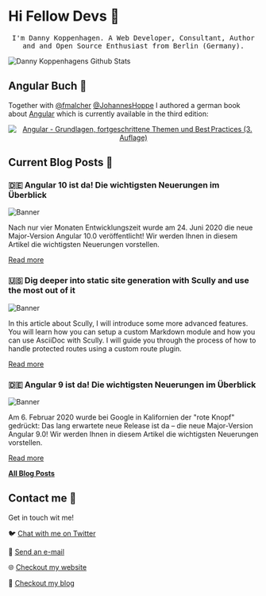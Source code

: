 # Hi Fellow Devs :wave:

<p align="center">
  <samp>
I'm Danny Koppenhagen. A Web Developer, Consultant, Author and and Open Source Enthusiast from Berlin (Germany).
  </samp>
</p>

![Danny Koppenhagens Github Stats](https://github-readme-stats.vercel.app/api?username=d-koppenhagen&show_icons=true)

## Angular Buch :closed_book:

Together with [@fmalcher](https://github.com/fmalcher) [@JohannesHoppe](https://github.com/JohannesHoppe) I authored a german book about [Angular](https://angular.io) which is currently available in the third edition:

<p align="center">
  <a href="https://angular-buch.com"><img src="https://angular-buch.com/assets/img/book-cover-multiple.png" alt="Angular - Grundlagen, fortgeschrittene Themen und Best Practices (3. Auflage)"></img></a>
</p>

## Current Blog Posts :pencil:

<!-- START: Auto generated by Github Action -->

### :de: Angular 10 ist da! Die wichtigsten Neuerungen im Überblick

![Banner](https://d-koppenhagen.de/assets/images/blog/ng10/angular10-small.jpg)

Nach nur vier Monaten Entwicklungszeit wurde am 24. Juni 2020 die neue Major-Version Angular 10.0 veröffentlicht! Wir werden Ihnen in diesem Artikel die wichtigsten Neuerungen vorstellen.

[Read more](https://d-koppenhagen.de//blog/2020-06-angular10)

### :us: Dig deeper into static site generation with Scully and use the most out of it

![Banner](https://d-koppenhagen.de/assets/images/blog/scully/scully-header2-small.jpg)

In this article about Scully, I will introduce some more advanced features. You will learn how you can setup a custom Markdown module and how you can use AsciiDoc with Scully. I will guide you through the process of how to handle protected routes using a custom route plugin.

[Read more](https://d-koppenhagen.de//blog/2020-03-dig-deeper-into-scully-ssg)

### :de: Angular 9 ist da! Die wichtigsten Neuerungen im Überblick

![Banner](https://d-koppenhagen.de/assets/images/blog/ng9/angular9-small.jpg)

Am 6. Februar 2020 wurde bei Google in Kalifornien der "rote Knopf" gedrückt: Das lang erwartete neue Release ist da – die neue Major-Version Angular 9.0! Wir werden Ihnen in diesem Artikel die wichtigsten Neuerungen vorstellen.

[Read more](https://d-koppenhagen.de//blog/2020-02-angular9)

<!-- END: Auto generated by Github Action -->

[**All Blog Posts**](https://d-koppenhagen.de/blog)

## Contact me :speech_balloon:

Get in touch wit me!

:bird: <a href="https://twitter.com/d_koppenhagen">Chat with me on Twitter</a>

:e-mail: <a href="mailto:mail@d-koppenhagen.de">Send an e-mail</a>

:globe_with_meridians: <a href="https://d-koppenhagen.de">Checkout my website</a>

:memo: <a href="https://d-koppenhagen.de/blog">Checkout my blog</a>
